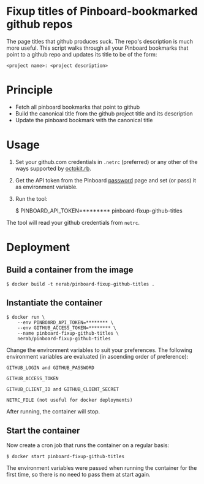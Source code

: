 # Fixup titles of Pinboard-bookmarked github repos

The page titles that github produces suck. The repo's description is much more useful. This script walks through all your Pinboard bookmarks that point to a github repo and updates its title to be of the form:

    <project name>: <project description>

# Principle

* Fetch all pinboard bookmarks that point to github
* Build the canonical title from the github project title and its description
* Update the pinboard bookmark with the canonical title

# Usage

1. Set your github.com credentials in `.netrc` (preferred) or any other of the ways supported by [octokit.rb](http://octokit.github.io/octokit.rb/#Authentication).

1. Get the API token from the Pinboard [password](https://pinboard.in/settings/password) page and set (or pass) it as environment variable.

1. Run the tool:

    $ PINBOARD_API_TOKEN=******** pinboard-fixup-github-titles

The tool will read your github credentials from `netrc`.

# Deployment

## Build a container from the image

    $ docker build -t nerab/pinboard-fixup-github-titles .

## Instantiate the container

    $ docker run \
        --env PINBOARD_API_TOKEN=******** \
        --env GITHUB_ACCESS_TOKEN=******** \
        --name pinboard-fixup-github-titles \
        nerab/pinboard-fixup-github-titles

Change the environment variables to suit your preferences. The following environment variables are evaluated (in ascending order of preference):

    GITHUB_LOGIN and GITHUB_PASSWORD

    GITHUB_ACCESS_TOKEN

    GITHUB_CLIENT_ID and GITHUB_CLIENT_SECRET

    NETRC_FILE (not useful for docker deployments)

After running, the container will stop.

## Start the container

Now create a cron job that runs the container on a regular basis:

    $ docker start pinboard-fixup-github-titles

The environment variables were passed when running the container for the first time, so there is no need to pass them at start again.
